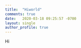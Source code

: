 ```yaml
---
title:  "Hiworld"
comments: true
date:   2020-03-18 09:25:57 -0700
layout: single
author_profile: true
---
```


Hi
